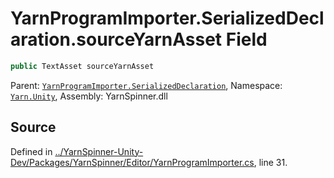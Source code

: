 # YarnProgramImporter.SerializedDeclaration.sourceYarnAsset Field


```csharp
public TextAsset sourceYarnAsset
```



<div class="class-metadata">

Parent: [`YarnProgramImporter.SerializedDeclaration`](/api/csharp/yarn.unity/yarnprogramimporter.serializeddeclaration.md), Namespace: [`Yarn.Unity`](/api/csharp/yarn.unity/README.md), Assembly: YarnSpinner.dll
</div>

## Source
Defined in [../YarnSpinner-Unity-Dev/Packages/YarnSpinner/Editor/YarnProgramImporter.cs](https://github.com/YarnSpinnerTool/YarnSpinner-Unity//blob/develop/Editor/YarnProgramImporter.cs#L31), line 31.
